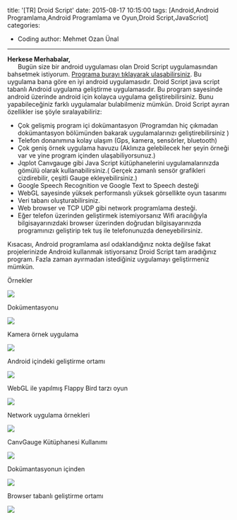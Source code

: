 title: '[TR] Droid Script'
date: 2015-08-17 10:15:00
tags: [Android,Android Programlama,Android Programlama ve Oyun,Droid Script,JavaScriot]
categories:
  -  Coding
author: Mehmet Ozan Ünal
---

**Herkese Merhabalar,**  
      Bugün size bir android uygulaması olan Droid Script uygulamasından bahsetmek istiyorum. [Programa burayı tıklayarak ulaşabilirsiniz](https://play.google.com/store/apps/details?id=com.smartphoneremote.androidscriptfree). Bu uygulama bana göre en iyi android uygulamasıdır. Droid Script java script tabanlı Android uygulama geliştirme uygulamasıdır. Bu program sayesinde android üzerinde android için kolayca uygulama geliştirebilirsiniz. Bunu yapabileceğiniz farklı uygulamalar bulabilmeniz mümkün. Droid Script ayıran özellikler ise şöyle sıralayabiliriz:  

  

*   Çok gelişmiş program içi dokümantasyon (Programdan hiç çıkmadan dokümantasyon bölümünden bakarak uygulamalarınızı geliştirebilirsiniz )
*   Telefon donanımına kolay ulaşım (Gps, kamera, sensörler, bluetooth)
*   Çok geniş örnek uygulama havuzu (Aklınıza gelebilecek her şeyin örneği var ve yine program içinden ulaşabiliyorsunuz.)
*   Jqplot Canvgauge gibi Java Script kütüphanelerini uygulamalarınızda gömülü olarak kullanabilirsiniz.( Gerçek zamanlı sensör grafikleri çizdirebilir, çeşitli Gauge ekleyebilirsiniz.)
*   Google Speech Recognition ve Google Text to Speech desteği
*   WebGL sayesinde yüksek performanslı yüksek görsellikte oyun tasarımı
*   Veri tabanı oluşturabilirsiniz.
*   Web browser ve TCP UDP gibi network programlama desteği.
*   Eğer telefon üzerinden geliştirmek istemiyorsanız Wifi aracılığıyla bilgisayarınızdaki browser üzerinden doğrudan bilgisayarınızda programınızı geliştirip tek tuş ile telefonunuzda deneyebilirsiniz.

Kısacası, Android programlama asıl odaklandığınız nokta değilse fakat projelerinizde Android kullanmak istiyorsanız Droid Script tam aradığınız program. Fazla zaman ayırmadan istediğiniz uygulamayı geliştirmeniz mümkün.



Örnekler

![](https://2.bp.blogspot.com/-EOzaab7ReI8/VdGEWcydNsI/AAAAAAAANFA/aOOVTXFPXMA/s720/Screenshot_2015-08-17-09-10-10.png)

Dokümentasyonu

![](https://2.bp.blogspot.com/-IJY68wYgbXc/VdGEWVSt_vI/AAAAAAAANFA/yPswf4ZGR2I/s720/Screenshot_2015-08-17-09-10-01.png)

Kamera örnek uygulama

![](https://3.bp.blogspot.com/-BMNhCUde3Ro/VdGEWaaLwyI/AAAAAAAANFA/3IpD-1IKBuo/s720/Screenshot_2015-08-17-09-12-18.png)

Android içindeki geliştirme ortamı

![](https://1.bp.blogspot.com/-ymvyMJtedNc/VdGEWUBH3NI/AAAAAAAANFA/SNnzuLD7cd0/s720/Screenshot_2015-08-17-09-12-10.png)

WebGL ile yapılmış Flappy Bird tarzı oyun

![](https://2.bp.blogspot.com/-Fl9NRVNWUQc/VdGEWTTrLMI/AAAAAAAANFA/FK7CA4uF0Gs/s720/Screenshot_2015-08-17-09-11-46.png)

Network uygulama örnekleri

![](https://4.bp.blogspot.com/-Jzq9va4rxT8/VdGEWX4AYRI/AAAAAAAANFA/5Vv57AVjjN8/s720/Screenshot_2015-08-17-09-11-04.png)

CanvGauge Kütüphanesi Kullanımı

![](https://1.bp.blogspot.com/-XlWanA_4-1U/VdGEWbMB8PI/AAAAAAAANFA/lrhGgp2N7Io/s720/Screenshot_2015-08-17-09-10-55.png)

Dokümantasyonun içinden

![](https://2.bp.blogspot.com/-D--Q_q4XERI/VdGEWXS9QeI/AAAAAAAANFA/LWLblYyGfpc/s720/Screenshot_2015-08-17-09-10-28.png)


Browser tabanlı geliştirme ortamı

![](https://4.bp.blogspot.com/-1vpqta2xoqw/VdGDNe_SOMI/AAAAAAAANBI/vFI7vFk_k5o/s400/Capture.JPG)